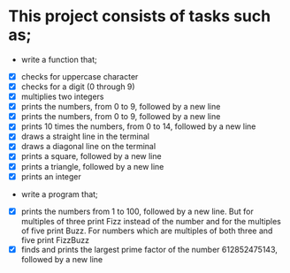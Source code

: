 # This project consists of tasks such as;

* write a function that;
- [x] checks for uppercase character
- [x] checks for a digit (0 through 9)
- [x] multiplies two integers
- [x] prints the numbers, from 0 to 9, followed by a new line
- [x] prints the numbers, from 0 to 9, followed by a new line
- [x] prints 10 times the numbers, from 0 to 14, followed by a new line
- [x] draws a straight line in the terminal
- [x] draws a diagonal line on the terminal
- [x] prints a square, followed by a new line
- [x] prints a triangle, followed by a new line
- [x] prints an integer

* write a program that;
- [x] prints the numbers from 1 to 100, followed by a new line. But for multiples of three print Fizz instead of the number and for the multiples of five print Buzz. For numbers which are multiples of both three and five print FizzBuzz
- [x] finds and prints the largest prime factor of the number 612852475143, followed by a new line
